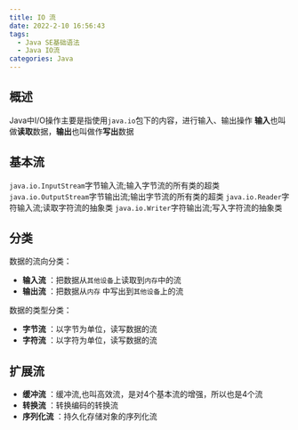 ```yaml
---
title: IO 流
date: 2022-2-10 16:56:43
tags:
  - Java SE基础语法
  - Java IO流
categories: Java
---
```


## 概述
Java中I/O操作主要是指使用`java.io`包下的内容，进行输入、输出操作
**输入**也叫做**读取**数据，**输出**也叫做作**写出**数据

## 基本流
`java.io.InputStream`字节输入流;输入字节流的所有类的超类
`java.io.OutputStream`字节输出流;输出字节流的所有类的超类
`java.io.Reader`字符输入流;读取字符流的抽象类
`java.io.Writer`字符输出流;写入字符流的抽象类

## 分类
数据的流向分类：
* **输入流** ：把数据从`其他设备`上读取到`内存`中的流
* **输出流** ：把数据从`内存` 中写出到`其他设备`上的流

数据的类型分类：
* **字节流** ：以字节为单位，读写数据的流
* **字符流** ：以字符为单位，读写数据的流

## 扩展流
* **缓冲流** ：缓冲流,也叫高效流，是对4个基本流的增强，所以也是4个流
* **转换流** ：转换编码的转换流
* **序列化流** ：持久化存储对象的序列化流